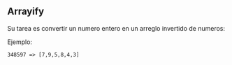 ## Arrayify

Su tarea es convertir un numero entero en un arreglo invertido de numeros:

Ejemplo:

```
348597 => [7,9,5,8,4,3]
```
